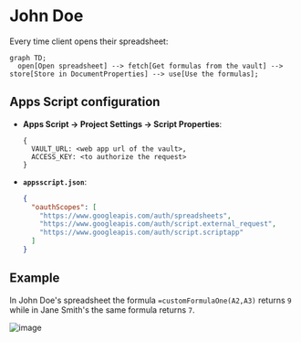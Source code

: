 # John Doe

Every time client opens their spreadsheet:

```mermaid
graph TD;
  open[Open spreadsheet] --> fetch[Get formulas from the vault] --> store[Store in DocumentProperties] --> use[Use the formulas];
```

## Apps Script configuration

- **Apps Script -> Project Settings -> Script Properties**:

   ```text
   {
     VAULT_URL: <web app url of the vault>,
     ACCESS_KEY: <to authorize the request>
   }
   ```

- **`appsscript.json`**:

  ```json
  {
    "oauthScopes": [
      "https://www.googleapis.com/auth/spreadsheets",
      "https://www.googleapis.com/auth/script.external_request",
      "https://www.googleapis.com/auth/script.scriptapp"
    ]
  }
  ```

## Example

In John Doe's spreadsheet the formula `=customFormulaOne(A2,A3)` returns `9` while in Jane Smith's the same formula returns `7`.

![image](https://github.com/user-attachments/assets/038a4875-ec0a-4328-b87f-d05722c50679)
